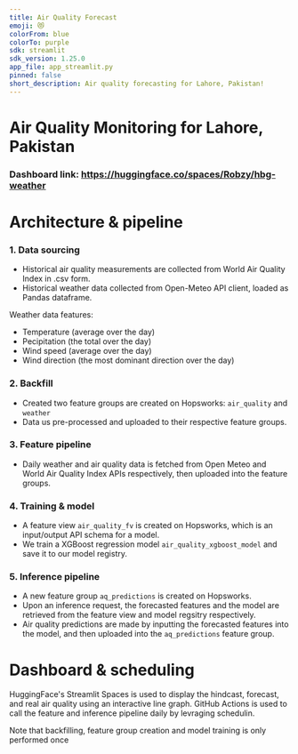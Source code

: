 ```yaml
---
title: Air Quality Forecast
emoji: 😻
colorFrom: blue
colorTo: purple
sdk: streamlit
sdk_version: 1.25.0
app_file: app_streamlit.py
pinned: false
short_description: Air quality forecasting for Lahore, Pakistan!
---
```


# Air Quality Monitoring for Lahore, Pakistan

### Dashboard link: https://huggingface.co/spaces/Robzy/hbg-weather

# Architecture & pipeline

### 1. Data sourcing

* Historical air quality measurements are collected from World Air Quality Index in .csv form.
* Historical weather data collected from Open-Meteo API client, loaded as Pandas dataframe. 

Weather data features:

 * Temperature (average over the day)
 * Pecipitation (the total over the day)
 * Wind speed (average over the day)
 * Wind direction (the most dominant direction over the day)


### 2. Backfill

* Created two feature groups are created on Hopsworks: `air_quality` and  `weather`
* Data us pre-processed and uploaded to their respective feature groups.

### 3. Feature pipeline

* Daily weather and air quality data is fetched from Open Meteo and World Air Quality Index APIs respectively, then uploaded into the feature groups. 

### 4. Training & model

* A feature view `air_quality_fv` is created on Hopsworks, which is an input/output API schema for a model.
* We train a XGBoost regression model `air_quality_xgboost_model` and save it to our model registry.

### 5. Inference pipeline

* A new feature group `aq_predictions` is created on Hopsworks.
* Upon an inference request, the forecasted features and the model are retrieved from the feature view and model regsitry respectively.
* Air quality predictions are made by inputting the forecasted features into the model, and then uploaded into the `aq_predictions` feature group.

# Dashboard & scheduling

HuggingFace's Streamlit Spaces is used to display the hindcast, forecast, and real air quality using an interactive line graph. GitHub Actions is used to call the feature and inference pipeline daily by levraging schedulin.

Note that backfilling, feature group creation and model training is only performed once